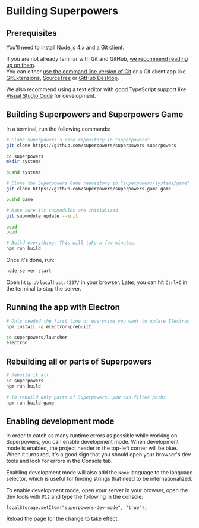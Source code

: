 # Building Superpowers 

## Prerequisites

You'll need to install [Node.js](http://nodejs.org/) 4.x and a Git client.

If you are not already familiar with Git and GitHub,
[we recommend reading up on them](https://google.com/search?q=learn+git+github).  
You can either [use the command line version of Git](http://git-scm.com/) or a Git client app
like [GitExtensions](http://gitextensions.github.io/), [SourceTree](https://www.sourcetreeapp.com/) or [GitHub Desktop](https://desktop.github.com/).

We also recommend using a text editor with good TypeScript support like [Visual Studio Code](https://code.visualstudio.com/) for development.

## Building Superpowers and Superpowers Game

In a terminal, run the following commands:

```bash
# Clone Superpowers's core repository in "superpowers"
git clone https://github.com/superpowers/superpowers superpowers

cd superpowers
mkdir systems

pushd systems

# Clone the Superpowers Game repository in "superpowers/systems/game"
git clone https://github.com/superpowers/superpowers-game game

pushd game

# Make sure its submodules are initialized
git submodule update --init

popd
popd

# Build everything. This will take a few minutes. 
npm run build
```

Once it's done, run:

```bash
node server start
```

Open `http://localhost:4237/` in your browser.
Later, you can hit `Ctrl+C` in the terminal to stop the server.

## Running the app with Electron

```bash
# Only needed the first time or everytime you want to update Electron
npm install -g electron-prebuilt

cd superpowers/launcher
electron .
```

## Rebuilding all or parts of Superpowers

```bash
# Rebuild it all
cd superpowers
npm run build

# To rebuild only parts of Superpowers, you can filter paths
npm run build game
```

## Enabling development mode

In order to catch as many runtime errors as possible while working on Superpowers,
you can enable development mode.
When development mode is enabled, the project header in the top-left corner
will be blue. When it turns red, it's a good sign that you should
open your browser's dev tools and look for errors in the Console tab.

Enabling development mode will also add the `None` language to the language selector, which is useful for finding strings that need to be internationalized.

To enable development mode, open your server in your browser, open the dev tools with `F12` and type the following in the console:

    localStorage.setItem("superpowers-dev-mode", "true");

Reload the page for the change to take effect.
